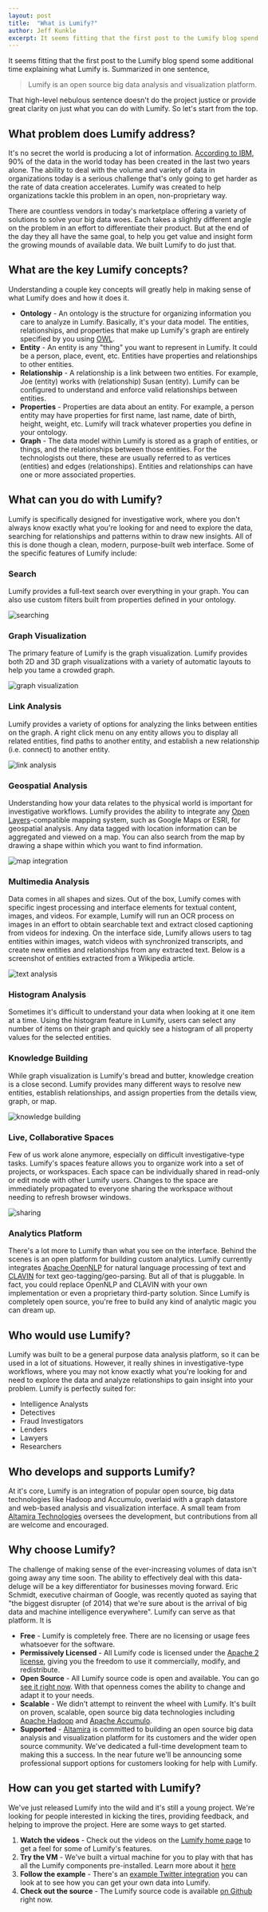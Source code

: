 ```yaml
---
layout: post
title:  "What is Lumify?"
author: Jeff Kunkle
excerpt: It seems fitting that the first post to the Lumify blog spend some time explaining what Lumify is. What problem does Lumify address? What are the key concepts? What can you do with Lumify? Read the full post for answers to these questions and more.
---
```

It seems fitting that the first post to the Lumify blog spend some additional time explaining what Lumify is. Summarized in one sentence,

> Lumify is an open source big data analysis and visualization platform.

That high-level nebulous sentence doesn't do the project justice or provide great clarity on just what you can do with Lumify. So let's start from the top.

## What problem does Lumify address?

It's no secret the world is producing a lot of information. [According to IBM](http://www.ibm.com/smarterplanet/us/en/business_analytics/article/it_business_intelligence.html), 90% of the data in the world today has been created in the last two years alone. The ability to deal with the volume and variety of data in organizations today is a serious challenge that's only going to get harder as the rate of data creation accelerates. Lumify was created to help organizations tackle this problem in an open, non-proprietary way.

There are countless vendors in today's marketplace offering a variety of solutions to solve your big data woes. Each takes a slightly different angle on the problem in an effort to differentiate their product. But at the end of the day they all have the same goal, to help you get value and insight form the growing mounds of available data. We built Lumify to do just that.

## What are the key Lumify concepts?

Understanding a couple key concepts will greatly help in making sense of what Lumify does and how it does it.

* **Ontology** - An ontology is the structure for organizing information you care to analyze in Lumify. Basically, it's your data model. The entities, relationships, and properties that make up Lumify's graph are entirely specified by you using [OWL](http://www.w3.org/TR/owl-features/).
* **Entity** - An entity is any "thing" you want to represent in Lumify. It could be a person, place, event, etc. Entities have properties and relationships to other entities.
* **Relationship** - A relationship is a link between two entities. For example, Joe (entity) works with (relationship) Susan (entity). Lumify can be configured to understand and enforce valid relationships between entities.
* **Properties** - Properties are data about an entity. For example, a person entity may have properties for first name, last name, date of birth, height, weight, etc. Lumify will track whatever properties you define in your ontology.
* **Graph** - The data model within Lumify is stored as a graph of entities, or things, and the relationships between those entities. For the technologists out there, these are usually referred to as vertices (entities) and edges (relationships). Entities and relationships can have one or more associated properties.

## What can you do with Lumify?

Lumify is specifically designed for investigative work, where you don't always know exactly what you're looking for and need to explore the data, searching for relationships and patterns within to draw new insights. All of this is done though a clean, modern, purpose-built web interface. Some of the specific features of Lumify include:

### Search

Lumify provides a full-text search over everything in your graph. You can also use custom filters built from properties defined in your ontology.

![searching]({{site.url}}/assets/2014-01-21-what-is-lumify/search.png)

### Graph Visualization

The primary feature of Lumify is the graph visualization. Lumify provides both 2D and 3D graph visualizations with a variety of automatic layouts to help you tame a crowded graph.

![graph visualization]({{site.url}}/assets/2014-01-21-what-is-lumify/graph.png)

### Link Analysis

Lumify provides a variety of options for analyzing the links between entities on the graph. A right click menu on any entity allows you to display all related entities, find paths to another entity, and establish a new relationship (i.e. connect) to another entity.

![link analysis]({{site.url}}/assets/2014-01-21-what-is-lumify/link.png)

### Geospatial Analysis

Understanding how your data relates to the physical world is important for investigative workflows. Lumify provides the ability to integrate any [Open Layers](http://openlayers.org/)-compatible mapping system, such as Google Maps or ESRI, for geospatial analysis. Any data tagged with location information can be aggregated and viewed on a map. You can also search from the map by drawing a shape within which you want to find information.

![map integration]({{site.url}}/assets/2014-01-21-what-is-lumify/map.png)

### Multimedia Analysis

Data comes in all shapes and sizes. Out of the box, Lumify comes with specific ingest processing and interface elements for textual content, images, and videos. For example, Lumify will run an OCR process on images in an effort to obtain searchable text and extract closed captioning from videos for indexing. On the interface side, Lumify allows users to tag entities within images, watch videos with synchronized transcripts, and create new entities and relationships from any extracted text. Below is a screenshot of entities extracted from a Wikipedia article.

![text analysis]({{site.url}}/assets/2014-01-21-what-is-lumify/text.png)

### Histogram Analysis

Sometimes it's difficult to understand your data when looking at it one item at a time. Using the histogram feature in Lumify, users can select any number of items on their graph and quickly see a histogram of all property values for the selected entities. 

### Knowledge Building

While graph visualization is Lumify's bread and butter, knowledge creation is a close second. Lumify provides many different ways to resolve new entities, establish relationships, and assign properties from the details view, graph, or map.

![knowledge building]({{site.url}}/assets/2014-01-21-what-is-lumify/build.png)

### Live, Collaborative Spaces

Few of us work alone anymore, especially on difficult investigative-type tasks. Lumify's spaces feature allows you to organize work into a set of projects, or workspaces. Each space can be individually shared in read-only or edit mode with other Lumify users. Changes to the space are immediately propagated to everyone sharing the workspace without needing to refresh browser windows.

![sharing]({{site.url}}/assets/2014-01-21-what-is-lumify/sharing.png)

### Analytics Platform

There's a lot more to Lumify than what you see on the interface. Behind the scenes is an open platform for building custom analytics. Lumify currently integrates [Apache OpenNLP](http://opennlp.apache.org/) for natural language processing of text and [CLAVIN](http://clavin.bericotechnologies.com/) for text geo-tagging/geo-parsing. But all of that is pluggable. In fact, you could replace OpenNLP and CLAVIN with your own implementation or even a proprietary third-party solution. Since Lumify is completely open source, you're free to build any kind of analytic magic you can dream up.

## Who would use Lumify?

Lumify was built to be a general purpose data analysis platform, so it can be used in a lot of situations. However, it really shines in investigative-type workflows, where you may not know exactly what you're looking for and need to explore the data and analyze relationships to gain insight into your problem. Lumify is perfectly suited for:

* Intelligence Analysts
* Detectives
* Fraud Investigators
* Lenders
* Lawyers
* Researchers

## Who develops and supports Lumify?

At it's core, Lumify is an integration of popular open source, big data technologies like Hadoop and Accumulo, overlaid with a graph datastore and web-based analysis and visualization interface. A small team from [Altamira Technologies](http://altamiracorp.com) oversees the development, but contributions from all are welcome and encouraged. 

## Why choose Lumify?

The challenge of making sense of the ever-increasing volumes of data isn't going away any time soon. The ability to effectively deal with this data-deluge will be a key differentiator for businesses moving forward. Eric Schmidt, executive chairman of Google, was recently quoted as saying that "the biggest disrupter (of 2014) that we're sure about is the arrival of big data and machine intelligence everywhere". Lumify can serve as that platform. It is

* **Free** - Lumify is completely free. There are no licensing or usage fees whatsoever for the software.
* **Permissively Licensed** - All Lumify code is licensed under the [Apache 2 license](http://www.apache.org/licenses/LICENSE-2.0.html), giving you the freedom to use it commercially, modify, and redistribute.
* **Open Source** - All Lumify source code is open and available. You can go [see it right now](https://github.com/altamiracorp/lumify). With that openness comes the ability to change and adapt it to your needs.
* **Scalable** - We didn't attempt to reinvent the wheel with Lumify. It's built on proven, scalable, open source big data technologies including [Apache Hadoop](http://hadoop.apache.org/) and [Apache Accumulo](http://accumulo.apache.org/).
* **Supported** - [Altamira](http://altamiracorp.com) is committed to building an open source big data analysis and visualization platform for its customers and the wider open source community. We've dedicated a full-time development team to making this a success. In the near future we'll be announcing some professional support options for customers looking for help with Lumify.

## How can you get started with Lumify?

We've just released Lumify into the wild and it's still a young project. We're looking for people interested in kicking the tires, providing feedback, and helping to improve the project. Here are some ways to get started.

1. **Watch the videos** - Check out the videos on the [Lumify home page](http://lumify.io) to get a feel for some of Lumify's features.
1. **Try the VM** - We've built a virtual machine for you to play with that has all the Lumify components pre-installed. Learn more about it [here](https://github.com/altamiracorp/lumify/blob/master/docs/PREBUILT_VM.md)
2. **Follow the example** - There's an [example Twitter integration](https://github.com/altamiracorp/lumify-twitter) you can look at to see how you can get your own data into Lumify.
3. **Check out the source** - The Lumify source code is available [on Github](https://github.com/altamiracorp/lumify) right now.

